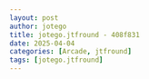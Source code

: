 ```yaml
---
layout: post
author: jotego
title: jotego.jtfround - 408f831
date: 2025-04-04
categories: [Arcade, jtfround]
tags: [jotego.jtfround]
---
```


